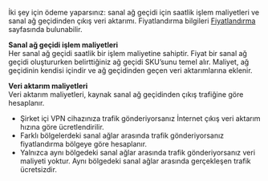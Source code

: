 İki şey için ödeme yaparsınız: sanal ağ geçidi için saatlik işlem maliyetleri ve sanal ağ geçidinden çıkış veri aktarımı. Fiyatlandırma bilgileri [Fiyatlandırma](https://azure.microsoft.com/pricing/details/vpn-gateway) sayfasında bulunabilir.

**Sanal ağ geçidi işlem maliyetleri**<br>Her sanal ağ geçidi saatlik bir işlem maliyetine sahiptir. Fiyat bir sanal ağ geçidi oluştururken belirttiğiniz ağ geçidi SKU’sunu temel alır. Maliyet, ağ geçidinin kendisi içindir ve ağ geçidinden geçen veri aktarımlarına eklenir.

**Veri aktarım maliyetleri**<br>Veri aktarım maliyetleri, kaynak sanal ağ geçidinden çıkış trafiğine göre hesaplanır.

* Şirket içi VPN cihazınıza trafik gönderiyorsanız İnternet çıkış veri aktarım hızına göre ücretlendirilir.
* Farklı bölgelerdeki sanal ağlar arasında trafik gönderiyorsanız fiyatlandırma bölgeye göre hesaplanır.
* Yalnızca aynı bölgedeki sanal ağlar arasında trafik gönderiyorsanız veri maliyeti yoktur. Aynı bölgedeki sanal ağlar arasında gerçekleşen trafik ücretsizdir.



<!--HONumber=Jan17_HO1-->


